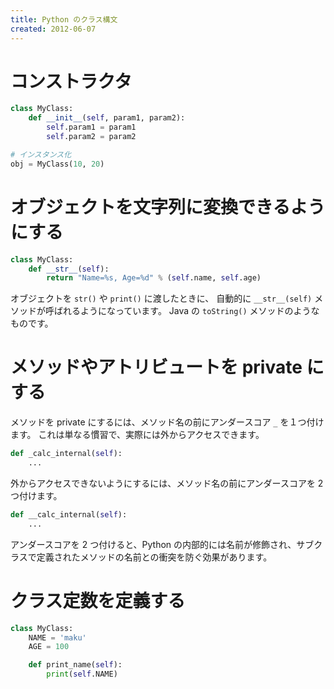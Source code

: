 ```yaml
---
title: Python のクラス構文
created: 2012-06-07
---
```


コンストラクタ
====

```python
class MyClass:
    def __init__(self, param1, param2):
        self.param1 = param1
        self.param2 = param2

# インスタンス化
obj = MyClass(10, 20)
```

オブジェクトを文字列に変換できるようにする
====

```python
class MyClass:
    def __str__(self):
        return "Name=%s, Age=%d" % (self.name, self.age)
```

オブジェクトを ```str()``` や ```print()``` に渡したときに、
自動的に ```__str__(self)``` メソッドが呼ばれるようになっています。
Java の ```toString()``` メソッドのようなものです。

メソッドやアトリビュートを private にする
====

メソッドを private にするには、メソッド名の前にアンダースコア ```_``` を１つ付けます。
これは単なる慣習で、実際には外からアクセスできます。

```python
def _calc_internal(self):
    ...
```

外からアクセスできないようにするには、メソッド名の前にアンダースコアを 2 つ付けます。

```python
def __calc_internal(self):
    ...
```

アンダースコアを 2 つ付けると、Python の内部的には名前が修飾され、サブクラスで定義されたメソッドの名前との衝突を防ぐ効果があります。

クラス定数を定義する
====

```python
class MyClass:
    NAME = 'maku'
    AGE = 100

    def print_name(self):
        print(self.NAME)
```
